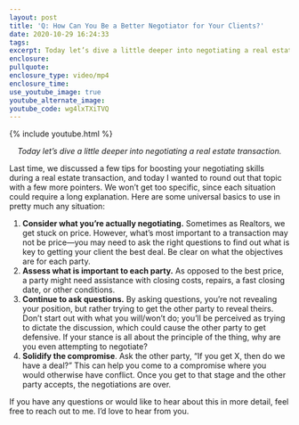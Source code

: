 ```yaml
---
layout: post
title: 'Q: How Can You Be a Better Negotiator for Your Clients?'
date: 2020-10-29 16:24:33
tags:
excerpt: Today let’s dive a little deeper into negotiating a real estate transaction.
enclosure:
pullquote:
enclosure_type: video/mp4
enclosure_time:
use_youtube_image: true
youtube_alternate_image:
youtube_code: wg4lxTXiTVQ
---
```


{% include youtube.html %}

<p style="text-align: center;"><em>Today let’s dive a little deeper into negotiating a real estate transaction.</em></p>

Last time, we discussed a few tips for boosting your negotiating skills during a real estate transaction, and today I wanted to round out that topic with a few more pointers. We won’t get too specific, since each situation could require a long explanation. Here are some universal basics to use in pretty much any situation:

1. **Consider what you’re actually negotiating.** Sometimes as Realtors, we get stuck on price. However, what’s most important to a transaction may not be price—you may need to ask the right questions to find out what is key to getting your client the best deal. Be clear on what the objectives are for each party.
2. **Assess what is important to each party.** As opposed to the best price, a party might need assistance with closing costs, repairs, a fast closing date, or other conditions.
3. **Continue to ask questions.** By asking questions, you’re not revealing your position, but rather trying to get the other party to reveal theirs. Don’t start out with what you will/won’t do; you’ll be perceived as trying to dictate the discussion, which could cause the other party to get defensive. If your stance is all about the principle of the thing, why are you even attempting to negotiate?
4. **Solidify the compromise**. Ask the other party, “If you get X, then do we have a deal?” This can help you come to a compromise where you would otherwise have conflict. Once you get to that stage and the other party accepts, the negotiations are over.

If you have any questions or would like to hear about this in more detail, feel free to reach out to me. I’d love to hear from you.